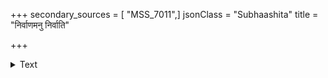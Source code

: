 +++
secondary_sources = [ "MSS_7011",]
jsonClass = "Subhaashita"
title = "निर्वाणमनु निर्वाति"

+++

<details><summary>Text</summary>

निर्वाणमनु निर्वाति तपनं तपनोपलः।  
इन्दुमिन्दुमणिः किं च शुष्यन्तमनु शुष्यति॥
</details>
